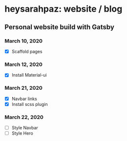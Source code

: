# heysarahpaz: website / blog

## Personal website build with Gatsby

### March 10, 2020

- [x] Scaffold pages

### March 12, 2020

- [x] Install Material-ui

### March 21, 2020

- [x] Navbar links
- [x] Install scss plugin

### March 22, 2020

- [ ] Style Navbar
- [ ] Style Hero
